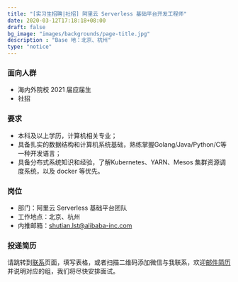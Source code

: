 ```yaml
---
title: "[实习生招聘|社招] 阿里云 Serverless 基础平台开发工程师"
date: 2020-03-12T17:18:18+08:00
draft: false
bg_image: "images/backgrounds/page-title.jpg"
description : "Base 地：北京、杭州"
type: "notice"
---
```


### 面向人群

- 海内外院校 2021 届应届生
- 社招

### 要求

- 本科及以上学历，计算机相关专业；
- 具备扎实的数据结构和计算机系统基础，熟练掌握Golang/Java/Python/C等一种开发语言；
- 具备分布式系统知识和经验，了解Kubernetes、YARN、Mesos 集群资源调度系统，以及 docker 等优先。

### 岗位

- 部门：阿里云 Serverless 基础平台团队
- 工作地点：北京、杭州
- 内推邮箱：[shutian.lst@alibaba-inc.com](http://shutian.lst@alibaba-inc.com)

### 投递简历

请跳转到[联系](http://localhost:1313/contact/)页面，填写表格，或者扫描二维码添加微信与我联系，欢迎[邮件简历](mailto:jingchao.sjc@antfin.com)并说明对应的组，我们将尽快安排面试。